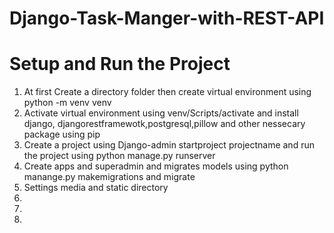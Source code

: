 # Django-Task-Manger-with-REST-API

<h1>Setup and Run the Project </h1>
<ol>
  <li>At first Create a directory folder then create virtual environment using python -m venv venv</li>
  <li>Activate virtual environment using venv/Scripts/activate and install django, djangorestframewotk,postgresql,pillow and other nessecary package using pip </li>
  <li>Create a project using Django-admin startproject projectname and run the project using python manage.py runserver</li>
  <li>Create apps and superadmin and migrates models using python manange.py makemigrations and migrate </li>
  <li>Settings media and static directory</li>
  <li></li>
  <li></li>
  <li></li>
</ol>
